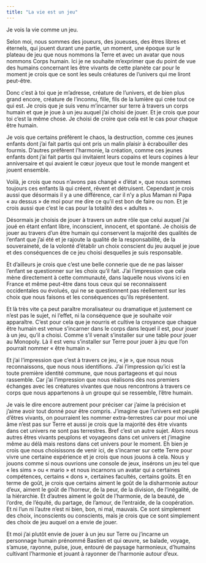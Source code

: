 ```yaml
---
title: "La vie est un jeu"
---
```

Je vois la vie comme un jeu.

Selon moi, nous sommes des joueurs, des joueuses, des êtres libres et éternels, qui jouent durant une partie, un moment, une époque sur le plateau de jeu que nous nommons la Terre et avec un avatar que nous nommons Corps humain.
Ici je ne souhaite m’exprimer que du point de vue des humains concernant les être vivants de cette planète car pour le moment je crois que ce sont les seuls créatures de l’univers qui me liront peut-être.

Donc c’est à toi que je m’adresse, créature de l’univers, et de bien plus grand encore, créature de l’inconnu, fille, fils de la lumière qui crée tout ce qui est.
Je crois que je suis venu m’incarner sur terre à travers un corps humain et que je joue à un jeu auquel j’ai choisi de jouer. Et je crois que pour toi c’est la même chose.
Je choisi de croire que cela est le cas pour chaque être humain.

Je vois que certains préfèrent le chaos, la destruction, comme ces jeunes enfants dont j’ai fait partis qui ont pris un malin plaisir à écrabouiller des fourmis.
D’autres préfèrent l’harmonie, la création, comme ces jeunes enfants dont j’ai fait partis qui invitaient leurs copains et leurs copines à leur anniversaire et qui avaient le cœur joyeux que tout le monde mangent et jouent ensemble.

Voilà, je crois que nous n’avons pas changé « d’état », que nous sommes toujours ces enfants là qui créent, rêvent et détruisent.
Cependant je crois aussi que désormais il y a une différence, car il n’y a plus Maman ni Papa « au dessus » de moi pour me dire ce qu’il est bon de faire ou non. Et je crois aussi que c’est le cas pour la totalité des « adultes ».

Désormais je choisis de jouer à travers un autre rôle que celui auquel j’ai joué en étant enfant libre, inconscient, innocent, et spontané. Je choisis de jouer au travers d’un être humain qui conservent la majorité des qualités de l’enfant que j’ai été et je rajoute la qualité de la responsabilité, de la souveraineté, de la volonté d’établir un choix conscient du jeu auquel je joue et des conséquences de ce jeu choisi desquelles je suis responsable.

Et d’ailleurs je crois que c’est une belle connerie que de ne pas laisser l’enfant se questionner sur les choix qu’il fait. 
J’ai l’impression que cela mène directement à cette communauté, dans laquelle nous vivons ici en France et même peut-être dans tous ceux qui se reconnaissent occidentales ou évolués, qui ne se questionnent pas réellement sur les choix que nous faisons et les conséquences qu’ils représentent.

Et là très vite ça peut paraître moralisateur ou dramatique et justement ce n’est pas le sujet, ni l’effet, ni la conséquence que je souhaite voir apparaître.
C’est pour cela que je nourris et cultive la croyance que chaque être humain est venue s’incarner dans le corps dans lequel il est, pour jouer à un jeu, qu’il a choisi.
Comme s’il venait s’installer sur une table pour jouer au Monopoly. Là il est venu s’installer sur Terre pour jouer à jeu que l’on pourrait nommer « être humain ».

Et j’ai l’impression que c’est à travers ce jeu, « je », que nous nous reconnaissons, que nous nous identifions. J’ai l’impression qu’ici est la toute première identité commune, que nous partageons et qui nous rassemble.
Car j’ai l’impression que nous réalisons dès nos premiers échanges avec les créatures vivantes que nous rencontrons à travers ce corps que nous appartenons à un groupe qui se ressemble, l’être humain.

Je vais le dire encore autrement pour préciser car j’aime la précision et j’aime avoir tout donné pour être compris.
J’imagine que l’univers est peuplé d’êtres vivants, on pourraient les nommer extra-terrestres car pour moi une âme n’est pas sur Terre et aussi je crois que la majorité des être vivants dans cet univers ne sont pas terrestres. Bref c’est un autre sujet.
Alors nous autres êtres vivants peuplons et voyageons dans cet univers et j’imagine même au délà mais restons dans cet univers pour le moment.
Eh bien je crois que nous choisissons de venir ici,  de s’incarner sur cette Terre pour vivre une certaine expérience et je crois que nous jouons à cela. Nous y jouons comme si nous ouvrions une console de jeux, insérons un jeu tel que « les sims » ou « mario » et nous incarnons un avatar qui a certaines compétences, certains « dons », certaines facultés, certains goûts.
Et en terme de goût, je crois que certains aiment le goût de la disharmonie autour d’eux, aiment le goût de l’horreur, de la peur, de la division, de l’inégalité, de la hiérarchie.
Et d’autres aiment le goût de l’harmonie, de la beauté, de l’ordre, de l’équité, du partage, de l’amour, de l’entraide, de la coopération.
Et ni l’un ni l’autre n’est ni bien, bon, ni mal, mauvais.
Ce sont simplement des choix, inconscients ou conscients, mais je crois que ce sont simplement des choix de jeu auquel on a envie de jouer.

Et moi j’ai plutôt envie de jouer à un jeu sur Terre ou j’incarne un personnage humain prénommé Bastien et qui œuvre, se balade, voyage, s’amuse, rayonne, pulse, joue, entouré de paysage harmonieux, d’humains cultivant l’harmonie et jouant à rayonner de l’harmonie autour d’eux.